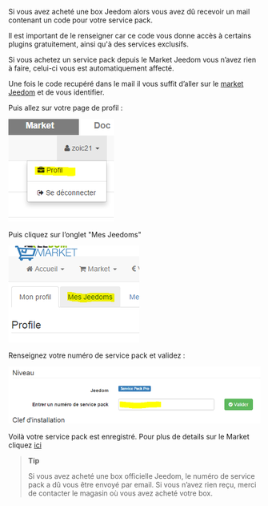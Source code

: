 Si vous avez acheté une box Jeedom alors vous avez dû recevoir un mail contenant un code pour votre service pack.

Il est important de le renseigner car ce code vous donne accès à certains plugins gratuitement, ainsi qu'à des services exclusifs.

Si vous achetez un service pack depuis le Market Jeedom vous n’avez rien à faire, celui-ci vous est automatiquement affecté.

Une fois le code recupéré dans le mail il vous suffit d’aller sur le [market Jeedom](https://market.jeedom.fr) et de vous identifier.

Puis allez sur votre page de profil :

![](../images/premier-servicepack.png)

Puis cliquez sur l’onglet "Mes Jeedoms"

![](../images/premier-servicepack2.png)

Renseignez votre numéro de service pack et validez :

![](../images/premier-servicepack3.png)

Voilà votre service pack est enregistré. Pour plus de details sur le Market cliquez [ici](https://www.jeedom.fr/doc/documentation/core/fr_FR/doc-core-market.html)

> **Tip**
>
> Si vous avez acheté une box officielle Jeedom, le numéro de service pack a dû vous être envoyé par email. Si vous n’avez rien reçu, merci de contacter le magasin où vous avez acheté votre box.

